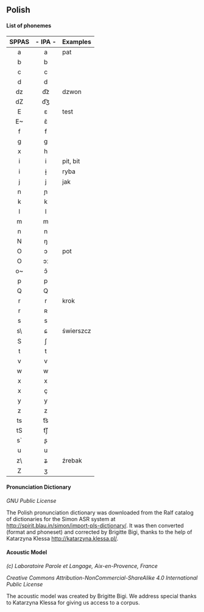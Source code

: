 ## Polish

#### List of phonemes

| SPPAS | - IPA - | Examples           |
|:-----:|:-------:|:-------------------|
|   a   |   a     | pat |
|   b   |   b     | |
|   c   |   c     | |
|   d   |   d     | |
|   dz  |   d͡z   | dzwon |
|   dZ  |   d͡ʒ   | |
|   E   |   ɛ     | test |
|   E~  |   ɛ̃     | |
|   f   |   f     | |
|   g   |   g     | |
|   x   |   h     | |
|   i   |   i     | pit, bit |
|   i   |   ɨ̞     | ryba |
|   j   |   j     | jak |
|   n   |   ɲ     | |
|   k   |   k     | |
|   l   |   l     | |
|   m   |   m     | |
|   n   |   n     | |
|   N   |   ŋ     | |
|   O   |   ɔ     | pot |
|   O   |   ɔː    | |
|   o~  |   ɔ̃     | |
|   p   |   p     | |
|   Q   |   Q     | |
|   r   |   r     | krok |
|   r   |   ʀ     | |
|   s   |   s     | |
|   s\  |   ɕ     | świerszcz |
|   S   |   ʃ     | |
|   t   |   t     | |
|   v   |   v     | |
|   w   |   w     | |
|   x   |   x     | |
|   x   |   ç     | |
|   y   |   y     | |
|   z   |   z     | |
|   ts  |   t͡s   | |
|   tS  |   t͡ʃ   | |
|   s`  |   ʂ     | |
|   u   |   u     | |
|   z\  |   ʑ     | źrebak |
|   Z   |   ʒ     | |


#### Pronunciation Dictionary

*GNU Public License*

The Polish pronunciation dictionary was downloaded from the Ralf catalog
of dictionaries for the Simon ASR system at
<http://spirit.blau.in/simon/import-pls-dictionary/>.
It was then converted (format and phoneset) and corrected by Brigitte Bigi,
thanks to the help of Katarzyna Klessa <http://katarzyna.klessa.pl/>.


#### Acoustic Model

*(c) Laboratoire Parole et Langage, Aix-en-Provence, France*

*Creative Commons Attribution-NonCommercial-ShareAlike 4.0 International Public License*

The acoustic model was created by Brigitte Bigi.
We address special thanks to Katarzyna Klessa for giving us access to a corpus.

